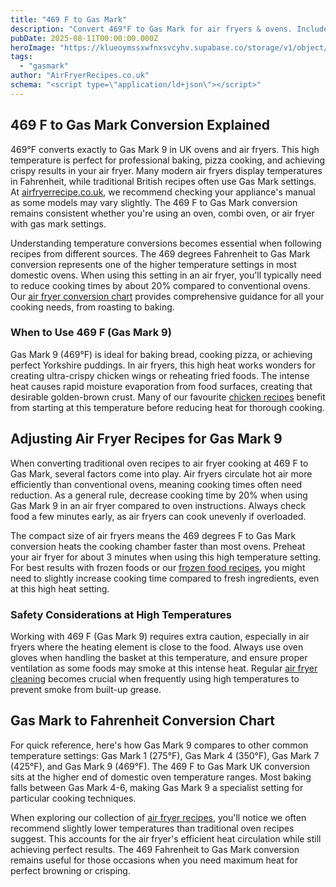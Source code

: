 ```yaml
---
title: "469 F to Gas Mark"
description: "Convert 469°F to Gas Mark for air fryers & ovens. Includes UK conversion charts, baking tips, and temperature guides for perfect results every time."
pubDate: 2025-08-11T00:00:00.000Z
heroImage: "https://klueoymssxwfnxsvcyhv.supabase.co/storage/v1/object/public/md/469-f-to-gas-mark-311ec77a.png"
tags:
  - "gasmark"
author: "AirFryerRecipes.co.uk"
schema: "<script type=\"application/ld+json\"></script>"
---
```


<h2>469 F to Gas Mark Conversion Explained</h2>
<p>469°F converts exactly to Gas Mark 9 in UK ovens and air fryers. This high temperature is perfect for professional baking, pizza cooking, and achieving crispy results in your air fryer. Many modern air fryers display temperatures in Fahrenheit, while traditional British recipes often use Gas Mark settings. At <a href=https://www.airfryerrecipe.co.uk>airfryerrecipe.co.uk</a>, we recommend checking your appliance's manual as some models may vary slightly. The 469 F to Gas Mark conversion remains consistent whether you're using an oven, combi oven, or air fryer with gas mark settings.</p>
<p>Understanding temperature conversions becomes essential when following recipes from different sources. The 469 degrees Fahrenheit to Gas Mark conversion represents one of the higher temperature settings in most domestic ovens. When using this setting in an air fryer, you'll typically need to reduce cooking times by about 20% compared to conventional ovens. Our <a href=https://www.airfryerrecipe.co.uk/air-fryer-conversion-chart>air fryer conversion chart</a> provides comprehensive guidance for all your cooking needs, from roasting to baking.</p>

<h3>When to Use 469 F (Gas Mark 9)</h3>
<p>Gas Mark 9 (469°F) is ideal for baking bread, cooking pizza, or achieving perfect Yorkshire puddings. In air fryers, this high heat works wonders for creating ultra-crispy chicken wings or reheating fried foods. The intense heat causes rapid moisture evaporation from food surfaces, creating that desirable golden-brown crust. Many of our favourite <a href=https://www.airfryerrecipe.co.uk/recipe-category/chicken>chicken recipes</a> benefit from starting at this temperature before reducing heat for thorough cooking.</p>

<h2>Adjusting Air Fryer Recipes for Gas Mark 9</h2>
<p>When converting traditional oven recipes to air fryer cooking at 469 F to Gas Mark, several factors come into play. Air fryers circulate hot air more efficiently than conventional ovens, meaning cooking times often need reduction. As a general rule, decrease cooking time by 20% when using Gas Mark 9 in an air fryer compared to oven instructions. Always check food a few minutes early, as air fryers can cook unevenly if overloaded.</p>
<p>The compact size of air fryers means the 469 degrees F to Gas Mark conversion heats the cooking chamber faster than most ovens. Preheat your air fryer for about 3 minutes when using this high temperature setting. For best results with frozen foods or our <a href=https://www.airfryerrecipe.co.uk/recipe-category/frozen-foods>frozen food recipes</a>, you might need to slightly increase cooking time compared to fresh ingredients, even at this high heat setting.</p>

<h3>Safety Considerations at High Temperatures</h3>
<p>Working with 469 F (Gas Mark 9) requires extra caution, especially in air fryers where the heating element is close to the food. Always use oven gloves when handling the basket at this temperature, and ensure proper ventilation as some foods may smoke at this intense heat. Regular <a href=https://www.airfryerrecipe.co.uk/air-fryer-cleaner>air fryer cleaning</a> becomes crucial when frequently using high temperatures to prevent smoke from built-up grease.</p>

<h2>Gas Mark to Fahrenheit Conversion Chart</h2>
<p>For quick reference, here's how Gas Mark 9 compares to other common temperature settings: Gas Mark 1 (275°F), Gas Mark 4 (350°F), Gas Mark 7 (425°F), and Gas Mark 9 (469°F). The 469 F to Gas Mark UK conversion sits at the higher end of domestic oven temperature ranges. Most baking falls between Gas Mark 4-6, making Gas Mark 9 a specialist setting for particular cooking techniques.</p>
<p>When exploring our collection of <a href=https://www.airfryerrecipe.co.uk/recipes>air fryer recipes</a>, you'll notice we often recommend slightly lower temperatures than traditional oven recipes suggest. This accounts for the air fryer's efficient heat circulation while still achieving perfect results. The 469 Fahrenheit to Gas Mark conversion remains useful for those occasions when you need maximum heat for perfect browning or crisping.</p>